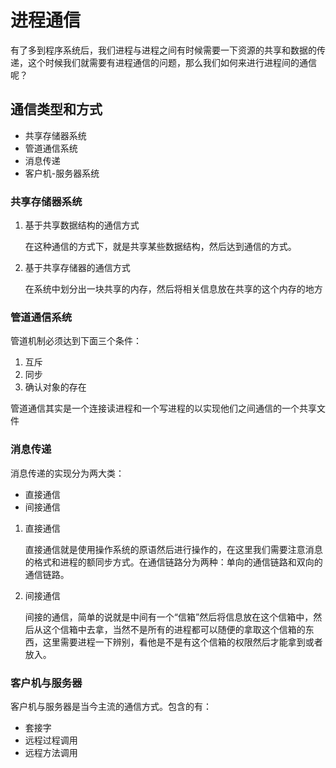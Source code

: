 # 进程通信

有了多到程序系统后，我们进程与进程之间有时候需要一下资源的共享和数据的传递，这个时候我们就需要有进程通信的问题，那么我们如何来进行进程间的通信呢？

## 通信类型和方式

* 共享存储器系统
* 管道通信系统
* 消息传递
* 客户机-服务器系统

### 共享存储器系统

1. 基于共享数据结构的通信方式

   在这种通信的方式下，就是共享某些数据结构，然后达到通信的方式。

2. 基于共享存储器的通信方式

   在系统中划分出一块共享的内存，然后将相关信息放在共享的这个内存的地方

### 管道通信系统

管道机制必须达到下面三个条件：

1. 互斥
2. 同步
3. 确认对象的存在

管道通信其实是一个连接读进程和一个写进程的以实现他们之间通信的一个共享文件

### 消息传递

消息传递的实现分为两大类：

* 直接通信
* 间接通信

1. 直接通信

   直接通信就是使用操作系统的原语然后进行操作的，在这里我们需要注意消息的格式和进程的额同步方式。在通信链路分为两种：单向的通信链路和双向的通信链路。

2. 间接通信

   间接的通信，简单的说就是中间有一个“信箱”然后将信息放在这个信箱中，然后从这个信箱中去拿，当然不是所有的进程都可以随便的拿取这个信箱的东西，这里需要进程一下辨别，看他是不是有这个信箱的权限然后才能拿到或者放入。

### 客户机与服务器

客户机与服务器是当今主流的通信方式。包含的有：

* 套接字
* 远程过程调用
* 远程方法调用

